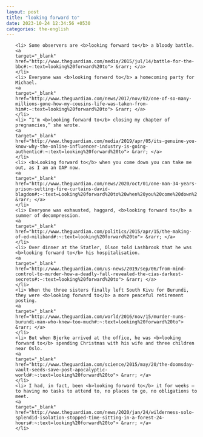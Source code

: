 ```yaml
---
layout: post
title: "looking forward to"
date: 2023-10-24 12:34:56 +0530
categories: the-english
---
```

<ol>

    <li> Some observers are <b>looking forward to</b> a bloody battle.
    <a 
    target="_blank" 
    href="http://www.theguardian.com/media/2015/jul/14/battle-for-the-bbc#:~:text=looking%20forward%20to"> &rarr; </a>
    </li>
    <li> Everyone was <b>looking forward to</b> a homecoming party for Michael.
    <a 
    target="_blank" 
    href="http://www.theguardian.com/news/2017/nov/02/one-of-so-many-millions-gone-how-my-cousins-life-was-taken-from-him#:~:text=looking%20forward%20to"> &rarr; </a>
    </li>
    <li> “I’m <b>looking forward to</b> closing my chapter of pregnancies,” she wrote.
    <a 
    target="_blank" 
    href="http://www.theguardian.com/media/2019/apr/05/its-genuine-you-know-why-the-online-influencer-industry-is-going-authentic#:~:text=looking%20forward%20to"> &rarr; </a>
    </li>
    <li> <b>Looking forward to</b> when you come down you can take me out, as I am an OAP now.
    <a 
    target="_blank" 
    href="http://www.theguardian.com/news/2020/oct/01/one-man-34-years-prison-setting-fire-curtains-david-blagdon#:~:text=Looking%20forward%20to%20when%20you%20come%20down%20you%20can%20take%20me%20out%2C%20as%20I%20am%20an%20OAP%20now."> &rarr; </a>
    </li>
    <li> Everyone was exhausted, haggard, <b>looking forward to</b> a summer of decompression.
    <a 
    target="_blank" 
    href="http://www.theguardian.com/politics/2015/apr/15/the-making-of-ed-miliband#:~:text=looking%20forward%20to"> &rarr; </a>
    </li>
    <li> Over dinner at the Statler, Olson told Lashbrook that he was <b>looking forward to</b> his hospitalisation.
    <a 
    target="_blank" 
    href="http://www.theguardian.com/us-news/2019/sep/06/from-mind-control-to-murder-how-a-deadly-fall-revealed-the-cias-darkest-secrets#:~:text=looking%20forward%20to"> &rarr; </a>
    </li>
    <li> When the three sisters finally left South Kivu for Burundi, they were <b>looking forward to</b> a more peaceful retirement posting.
    <a 
    target="_blank" 
    href="http://www.theguardian.com/world/2016/nov/15/murder-nuns-burundi-man-who-knew-too-much#:~:text=looking%20forward%20to"> &rarr; </a>
    </li>
    <li> But when Bjerke arrived at the office, he was <b>looking forward to</b> spending Christmas with his wife and three children near Oslo.
    <a 
    target="_blank" 
    href="http://www.theguardian.com/science/2015/may/20/the-doomsday-vault-seeds-save-post-apocalyptic-world#:~:text=looking%20forward%20to"> &rarr; </a>
    </li>
    <li> I had, in fact, been <b>looking forward to</b> it for weeks – to having no tasks to attend to, no places to go, no obligations to meet.
    <a 
    target="_blank" 
    href="http://www.theguardian.com/news/2020/jan/24/wilderness-solo-splendid-isolation-stopped-time-sitting-in-a-forest-24-hours#:~:text=looking%20forward%20to"> &rarr; </a>
    </li>